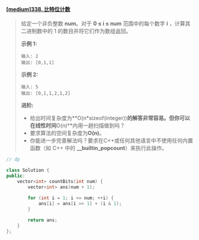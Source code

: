 #### [[medium]338. 比特位计数](https://leetcode-cn.com/problems/counting-bits/)

> 给定一个非负整数 **num**。对于 **0 ≤ i ≤ num** 范围中的每个数字 **i** ，计算其二进制数中的 1 的数目并将它们作为数组返回。
>
> **示例 1:**
>
> ```
> 输入: 2
> 输出: [0,1,1]
> ```
>
> **示例 2:**
>
> ```
> 输入: 5
> 输出: [0,1,1,2,1,2]
> ```
>
> **进阶:**
>
> - 给出时间复杂度为**O(n\*sizeof(integer))**的解答非常容易。但你可以在线性时间**O(n)**内用一趟扫描做到吗？
> - 要求算法的空间复杂度为**O(n)**。
> - 你能进一步完善解法吗？要求在C++或任何其他语言中不使用任何内置函数（如 C++ 中的 **__builtin_popcount**）来执行此操作。



```cpp
// dp

class Solution {
public:
    vector<int> countBits(int num) {
        vector<int> ans(num + 1);
        
        for (int i = 1; i <= num; ++i) {
            ans[i] = ans[i >> 1] + (i & 1);
        }

        return ans;
    }
};
```

